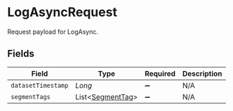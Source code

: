 # LogAsyncRequest

Request payload for LogAsync.


## Fields

| Field                                                 | Type                                                  | Required                                              | Description                                           |
| ----------------------------------------------------- | ----------------------------------------------------- | ----------------------------------------------------- | ----------------------------------------------------- |
| `datasetTimestamp`                                    | *Long*                                                | :heavy_minus_sign:                                    | N/A                                                   |
| `segmentTags`                                         | List<[SegmentTag](../../models/shared/SegmentTag.md)> | :heavy_minus_sign:                                    | N/A                                                   |